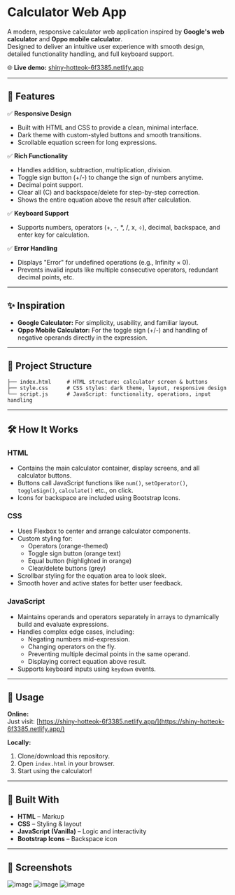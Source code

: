 # Calculator Web App

A modern, responsive calculator web application inspired by **Google's web calculator** and **Oppo mobile calculator**.  
Designed to deliver an intuitive user experience with smooth design, detailed functionality handling, and full keyboard support.

🌐 **Live demo:** [shiny-hotteok-6f3385.netlify.app](https://shiny-hotteok-6f3385.netlify.app/)

---

## 📌 Features

✅ **Responsive Design**  
- Built with HTML and CSS to provide a clean, minimal interface.  
- Dark theme with custom-styled buttons and smooth transitions.  
- Scrollable equation screen for long expressions.

✅ **Rich Functionality**  
- Handles addition, subtraction, multiplication, division.  
- Toggle sign button (+/-) to change the sign of numbers anytime.  
- Decimal point support.  
- Clear all (C) and backspace/delete for step-by-step correction.  
- Shows the entire equation above the result after calculation.

✅ **Keyboard Support**  
- Supports numbers, operators (+, -, *, /, x, ÷), decimal, backspace, and enter key for calculation.

✅ **Error Handling**  
- Displays "Error" for undefined operations (e.g., Infinity × 0).  
- Prevents invalid inputs like multiple consecutive operators, redundant decimal points, etc.

---

## ✨ Inspiration
- **Google Calculator:** For simplicity, usability, and familiar layout.
- **Oppo Mobile Calculator:** For the toggle sign (+/-) and handling of negative operands directly in the expression.

---

## 📂 Project Structure

```plaintext
├── index.html     # HTML structure: calculator screen & buttons
├── style.css      # CSS styles: dark theme, layout, responsive design
└── script.js      # JavaScript: functionality, operations, input handling
```

---

## 🛠 How It Works

### **HTML**
- Contains the main calculator container, display screens, and all calculator buttons.
- Buttons call JavaScript functions like `num()`, `setOperator()`, `toggleSign()`, `calculate()` etc., on click.
- Icons for backspace are included using Bootstrap Icons.

### **CSS**
- Uses Flexbox to center and arrange calculator components.
- Custom styling for:
  - Operators (orange-themed)
  - Toggle sign button (orange text)
  - Equal button (highlighted in orange)
  - Clear/delete buttons (grey)
- Scrollbar styling for the equation area to look sleek.
- Smooth hover and active states for better user feedback.

### **JavaScript**
- Maintains operands and operators separately in arrays to dynamically build and evaluate expressions.
- Handles complex edge cases, including:
  - Negating numbers mid-expression.
  - Changing operators on the fly.
  - Preventing multiple decimal points in the same operand.
  - Displaying correct equation above result.
- Supports keyboard inputs using `keydown` events.

---

## 🧪 Usage

**Online:**  
Just visit: [https://shiny-hotteok-6f3385.netlify.app/](https://shiny-hotteok-6f3385.netlify.app/)

**Locally:**  
1. Clone/download this repository.
2. Open `index.html` in your browser.
3. Start using the calculator!

---

## 🔧 Built With
- **HTML** – Markup
- **CSS** – Styling & layout
- **JavaScript (Vanilla)** – Logic and interactivity
- **Bootstrap Icons** – Backspace icon

---

## 🎨 Screenshots
![image](https://github.com/user-attachments/assets/b4fa0865-f066-4d59-b9f4-02518064d91e)
![image](https://github.com/user-attachments/assets/4721989d-ceb6-4724-a300-74500a8a19a6)
![image](https://github.com/user-attachments/assets/949b4505-d540-491f-a0b9-662d3a85eec5)
